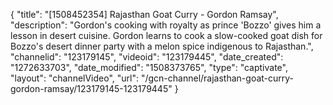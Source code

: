 {
    "title": "[1508452354] Rajasthan Goat Curry - Gordon Ramsay",
    "description": "Gordon's cooking with royalty as prince 'Bozzo' gives him a lesson in desert cuisine. Gordon learns to cook a slow-cooked goat dish for Bozzo's desert dinner party with a melon spice indigenous to Rajasthan.",
    "channelid": "123179145",
    "videoid": "123179445",
    "date_created": "1272633703",
    "date_modified": "1508373765",
    "type": "captivate",
    "layout": "channelVideo",
    "url": "\/gcn-channel\/rajasthan-goat-curry-gordon-ramsay\/123179145-123179445"
}